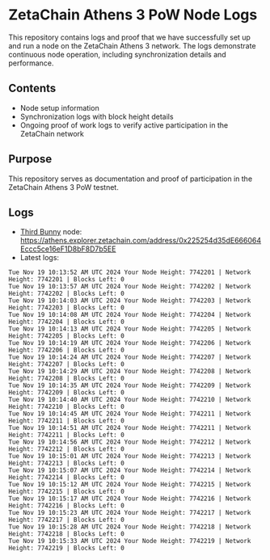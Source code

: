 # ZetaChain Athens 3 PoW Node Logs
This repository contains logs and proof that we have successfully set up and run a node on the ZetaChain Athens 3 network. The logs demonstrate continuous node operation, including synchronization details and performance.

## Contents
- Node setup information
- Synchronization logs with block height details
- Ongoing proof of work logs to verify active participation in the ZetaChain network

## Purpose
This repository serves as documentation and proof of participation in the ZetaChain Athens 3 PoW testnet.

## Logs

- [Third Bunny](https://thirdbunny.xyz/) node: https://athens.explorer.zetachain.com/address/0x225254d35dE666064Eccc5ce16eF1D8bF8D7b5EE
- Latest logs:
```
Tue Nov 19 10:13:52 AM UTC 2024 Your Node Height: 7742201 | Network Height: 7742201 | Blocks Left: 0
Tue Nov 19 10:13:57 AM UTC 2024 Your Node Height: 7742202 | Network Height: 7742202 | Blocks Left: 0
Tue Nov 19 10:14:03 AM UTC 2024 Your Node Height: 7742203 | Network Height: 7742203 | Blocks Left: 0
Tue Nov 19 10:14:08 AM UTC 2024 Your Node Height: 7742204 | Network Height: 7742204 | Blocks Left: 0
Tue Nov 19 10:14:13 AM UTC 2024 Your Node Height: 7742205 | Network Height: 7742205 | Blocks Left: 0
Tue Nov 19 10:14:19 AM UTC 2024 Your Node Height: 7742206 | Network Height: 7742206 | Blocks Left: 0
Tue Nov 19 10:14:24 AM UTC 2024 Your Node Height: 7742207 | Network Height: 7742207 | Blocks Left: 0
Tue Nov 19 10:14:29 AM UTC 2024 Your Node Height: 7742208 | Network Height: 7742208 | Blocks Left: 0
Tue Nov 19 10:14:35 AM UTC 2024 Your Node Height: 7742209 | Network Height: 7742209 | Blocks Left: 0
Tue Nov 19 10:14:40 AM UTC 2024 Your Node Height: 7742210 | Network Height: 7742210 | Blocks Left: 0
Tue Nov 19 10:14:45 AM UTC 2024 Your Node Height: 7742211 | Network Height: 7742211 | Blocks Left: 0
Tue Nov 19 10:14:51 AM UTC 2024 Your Node Height: 7742211 | Network Height: 7742211 | Blocks Left: 0
Tue Nov 19 10:14:56 AM UTC 2024 Your Node Height: 7742212 | Network Height: 7742212 | Blocks Left: 0
Tue Nov 19 10:15:01 AM UTC 2024 Your Node Height: 7742213 | Network Height: 7742213 | Blocks Left: 0
Tue Nov 19 10:15:07 AM UTC 2024 Your Node Height: 7742214 | Network Height: 7742214 | Blocks Left: 0
Tue Nov 19 10:15:12 AM UTC 2024 Your Node Height: 7742215 | Network Height: 7742215 | Blocks Left: 0
Tue Nov 19 10:15:17 AM UTC 2024 Your Node Height: 7742216 | Network Height: 7742216 | Blocks Left: 0
Tue Nov 19 10:15:23 AM UTC 2024 Your Node Height: 7742217 | Network Height: 7742217 | Blocks Left: 0
Tue Nov 19 10:15:28 AM UTC 2024 Your Node Height: 7742218 | Network Height: 7742218 | Blocks Left: 0
Tue Nov 19 10:15:33 AM UTC 2024 Your Node Height: 7742219 | Network Height: 7742219 | Blocks Left: 0
```
